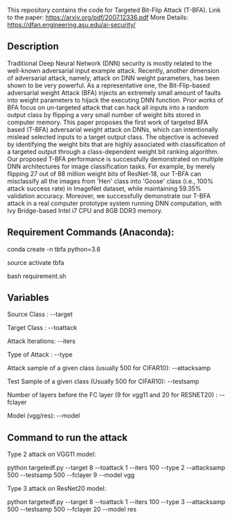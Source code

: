 This repository contains the code for Targeted Bit-Flip Attack (T-BFA). Link to the paper: https://arxiv.org/pdf/2007.12336.pdf More Details: https://dfan.engineering.asu.edu/ai-security/


## Description
Traditional Deep Neural Network (DNN) security is mostly related to the well-known adversarial input example attack. Recently, another dimension of adversarial attack, namely, attack on DNN weight parameters, has been shown to be very powerful. As a representative one, the Bit-Flip-based adversarial weight Attack (BFA) injects an extremely small amount of faults into weight parameters to hijack the executing DNN function. Prior works of BFA focus on un-targeted attack that can hack all inputs into a random output class by flipping a very small number of weight bits stored in computer memory. This paper proposes the first work of targeted BFA based (T-BFA) adversarial weight attack on DNNs, which can intentionally mislead selected inputs to a target output class. The objective is achieved by identifying the weight bits that are highly associated with classification of a targeted output through a class-dependent weight bit ranking algorithm. Our proposed T-BFA performance is successfully demonstrated on multiple DNN architectures for image classification tasks. For example, by merely flipping 27 out of 88 million weight bits of ResNet-18, our T-BFA can misclassify all the images from 'Hen' class into 'Goose' class (i.e., 100% attack success rate) in ImageNet dataset, while maintaining 59.35% validation accuracy. Moreover, we successfully demonstrate our T-BFA attack in a real computer prototype system running DNN computation, with Ivy Bridge-based Intel i7 CPU and 8GB DDR3 memory. 
## Requirement Commands (Anaconda):

conda create -n tbfa python=3.6

source activate tbfa

bash requirement.sh

## Variables

Source Class : --target

Target Class : --toattack

Attack Iterations: --iters

Type of Attack : --type

Attack sample of a given class (usually 500 for CIFAR10): --attacksamp

Test  Sample of a given class (Usually 500 for CIFAR10): --testsamp

Number of layers before the FC layer (9 for vgg11 and 20 for RESNET20) : --fclayer

Model (vgg/res): --model

## Command to run the attack

Type 2 attack on VGG11 model:

python targetedf.py --target 8 --toattack 1 --iters 100 --type 2 --attacksamp 500 --testsamp 500 --fclayer 9 --model vgg

Type 3 attack on ResNet20 model:

python targetedf.py --target 8 --toattack 1 --iters 100 --type 3 --attacksamp 500 --testsamp 500 --fclayer 20 --model res

